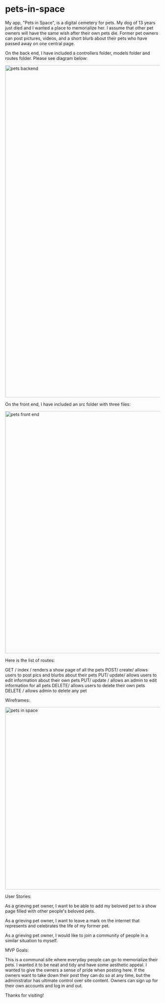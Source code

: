 # pets-in-space

My app, "Pets in Space", is a digital cemetery for pets. My dog of 13 years just died and I wanted a place to memorialize her. I assume that other pet owners will have the same wish after their own pets die. Former pet owners can post pictures, videos, and a short blurb about their pets who have passed away on one central page.

On the back end, I have included a controllers folder, models folder and routes folder. Please see diagram below:

<img width="1082" alt="pets backend" src="https://user-images.githubusercontent.com/25629429/143313153-56504bd6-efc5-43a2-a426-029d2b658557.png">

On the front end, I have included an src folder with three files:

<img width="789" alt="pets front end" src="https://user-images.githubusercontent.com/25629429/143313227-25693cde-0874-4009-83f1-f25af3100b0d.png">

Here is the list of routes:

GET / index / renders a show page of all the pets
POST/ create/ allows users to post pics and blurbs about their pets
PUT/ update/ allows users to edit information about their own pets
PUT/ update / allows an admin to edit information for all pets
DELETE/ allows users to delete their own pets
DELETE / allows admin to delete any pet

Wireframes:

<img width="594" alt="pets in space" src="https://user-images.githubusercontent.com/25629429/143313301-f97d8825-6316-43b3-a138-2687f58a8be2.png">

User Stories:

As a grieving pet owner, I want to be able to add my beloved pet to a show page filled with other people's beloved pets.

As a grieving pet owner, I want to leave a mark on the internet that represents and celebrates the life of my former pet.

As a grieving pet owner, I would like to join a community of people in a similar situation to myself.

MVP Goals:

This is a communal site where everyday people can go to memorialize their pets. I wanted it to be neat and tidy and have some aesthetic appeal. I wanted to give the owners a sense of pride when posting here. If the owners want to take down their post they can do so at any time, but the administrator has ultimate control over site content. Owners can sign up for their own accounts and log in and out.

Thanks for visiting!
